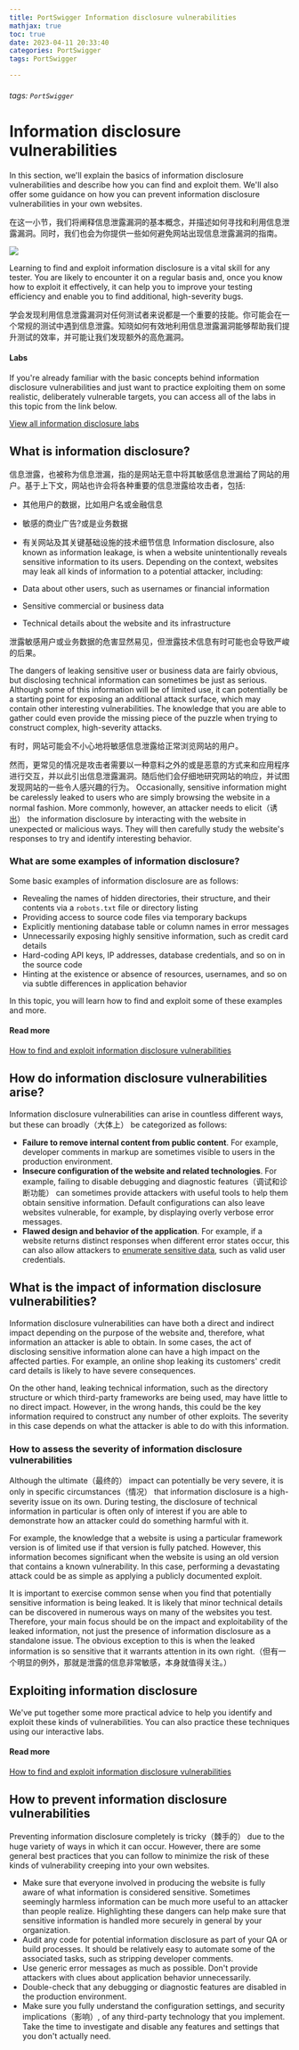```yaml
---
title: PortSwigger Information disclosure vulnerabilities
mathjax: true
toc: true
date: 2023-04-11 20:33:40
categories: PortSwigger
tags: PortSwigger

---
```

###### tags: `PortSwigger`

# Information disclosure vulnerabilities

In this section, we'll explain the basics of information disclosure vulnerabilities and describe how you can find and exploit them. We'll also offer some guidance on how you can prevent information disclosure vulnerabilities in your own websites.

在这一小节，我们将阐释信息泄露漏洞的基本概念，并描述如何寻找和利用信息泄露漏洞。同时，我们也会为你提供一些如何避免网站出现信息泄露漏洞的指南。

![](https://i.imgur.com/bFIXykh.png)


Learning to find and exploit information disclosure is a vital skill for any tester. You are likely to encounter it on a regular basis and, once you know how to exploit it effectively, it can help you to improve your testing efficiency and enable you to find additional, high-severity bugs.

学会发现利用信息泄露漏洞对任何测试者来说都是一个重要的技能。你可能会在一个常规的测试中遇到信息泄露。知晓如何有效地利用信息泄露漏洞能够帮助我们提升测试的效率，并可能让我们发现额外的高危漏洞。

#### Labs

If you're already familiar with the basic concepts behind information disclosure vulnerabilities and just want to practice exploiting them on some realistic, deliberately vulnerable targets, you can access all of the labs in this topic from the link below.

[View all information disclosure labs](https://portswigger.net/web-security/all-labs#information-disclosure)

## What is information disclosure?
信息泄露，也被称为信息泄漏，指的是网站无意中将其敏感信息泄漏给了网站的用户。基于上下文，网站也许会将各种重要的信息泄露给攻击者，包括:
- 其他用户的数据，比如用户名或金融信息
- 敏感的商业广告?或是业务数据
- 有关网站及其关键基础设施的技术细节信息
Information disclosure, also known as information leakage, is when a website unintentionally reveals sensitive information to its users. Depending on the context, websites may leak all kinds of information to a potential attacker, including:

- Data about other users, such as usernames or financial information
- Sensitive commercial or business data
- Technical details about the website and its infrastructure

泄露敏感用户或业务数据的危害显然易见，但泄露技术信息有时可能也会导致严峻的后果。

The dangers of leaking sensitive user or business data are fairly obvious, but disclosing technical information can sometimes be just as serious. Although some of this information will be of limited use, it can potentially be a starting point for exposing an additional attack surface, which may contain other interesting vulnerabilities. The knowledge that you are able to gather could even provide the missing piece of the puzzle when trying to construct complex, high-severity attacks.


有时，网站可能会不小心地将敏感信息泄露给正常浏览网站的用户。

然而，更常见的情况是攻击者需要以一种意料之外的或是恶意的方式来和应用程序进行交互，并以此引出信息泄露漏洞。随后他们会仔细地研究网站的响应，并试图发现网站的一些令人感兴趣的行为。
Occasionally, sensitive information might be carelessly leaked to users who are simply browsing the website in a normal fashion. More commonly, however, an attacker needs to elicit（诱出） the information disclosure by interacting with the website in unexpected or malicious ways. They will then carefully study the website's responses to try and identify interesting behavior.

### What are some examples of information disclosure?

Some basic examples of information disclosure are as follows:

- Revealing the names of hidden directories, their structure, and their contents via a `robots.txt` file or directory listing
- Providing access to source code files via temporary backups
- Explicitly mentioning database table or column names in error messages
- Unnecessarily exposing highly sensitive information, such as credit card details
- Hard-coding API keys, IP addresses, database credentials, and so on in the source code
- Hinting at the existence or absence of resources, usernames, and so on via subtle differences in application behavior

In this topic, you will learn how to find and exploit some of these examples and more.

#### Read more

[How to find and exploit information disclosure vulnerabilities](https://portswigger.net/web-security/information-disclosure/exploiting)

## How do information disclosure vulnerabilities arise?

Information disclosure vulnerabilities can arise in countless different ways, but these can broadly（大体上） be categorized as follows:

- **Failure to remove internal content from public content**. For example, developer comments in markup are sometimes visible to users in the production environment.
- **Insecure configuration of the website and related technologies**. For example, failing to disable debugging and diagnostic features（调试和诊断功能） can sometimes provide attackers with useful tools to help them obtain sensitive information. Default configurations can also leave websites vulnerable, for example, by displaying overly verbose error messages.
- **Flawed design and behavior of the application**. For example, if a website returns distinct responses when different error states occur, this can also allow attackers to [enumerate sensitive data](https://portswigger.net/web-security/authentication/password-based#username-enumeration), such as valid user credentials.

## What is the impact of information disclosure vulnerabilities?

Information disclosure vulnerabilities can have both a direct and indirect impact depending on the purpose of the website and, therefore, what information an attacker is able to obtain. In some cases, the act of disclosing sensitive information alone can have a high impact on the affected parties. For example, an online shop leaking its customers' credit card details is likely to have severe consequences.

On the other hand, leaking technical information, such as the directory structure or which third-party frameworks are being used, may have little to no direct impact. However, in the wrong hands, this could be the key information required to construct any number of other exploits. The severity in this case depends on what the attacker is able to do with this information.

### How to assess the severity of information disclosure vulnerabilities

Although the ultimate（最终的） impact can potentially be very severe, it is only in specific circumstances（情况） that information disclosure is a high-severity issue on its own. During testing, the disclosure of technical information in particular is often only of interest if you are able to demonstrate how an attacker could do something harmful with it.

For example, the knowledge that a website is using a particular framework version is of limited use if that version is fully patched. However, this information becomes significant when the website is using an old version that contains a known vulnerability. In this case, performing a devastating attack could be as simple as applying a publicly documented exploit.

It is important to exercise common sense when you find that potentially sensitive information is being leaked. It is likely that minor technical details can be discovered in numerous ways on many of the websites you test. Therefore, your main focus should be on the impact and exploitability of the leaked information, not just the presence of information disclosure as a standalone issue. The obvious exception to this is when the leaked information is so sensitive that it warrants attention in its own right.（但有一个明显的例外，那就是泄露的信息非常敏感，本身就值得关注。）

## Exploiting information disclosure

We've put together some more practical advice to help you identify and exploit these kinds of vulnerabilities. You can also practice these techniques using our interactive labs.

#### Read more

[How to find and exploit information disclosure vulnerabilities](https://portswigger.net/web-security/information-disclosure/exploiting)

## How to prevent information disclosure vulnerabilities

Preventing information disclosure completely is tricky（棘手的） due to the huge variety of ways in which it can occur. However, there are some general best practices that you can follow to minimize the risk of these kinds of vulnerability creeping into your own websites.

- Make sure that everyone involved in producing the website is fully aware of what information is considered sensitive. Sometimes seemingly harmless information can be much more useful to an attacker than people realize. Highlighting these dangers can help make sure that sensitive information is handled more securely in general by your organization.
- Audit any code for potential information disclosure as part of your QA or build processes. It should be relatively easy to automate some of the associated tasks, such as stripping developer comments.
- Use generic error messages as much as possible. Don't provide attackers with clues about application behavior unnecessarily.
- Double-check that any debugging or diagnostic features are disabled in the production environment.
- Make sure you fully understand the configuration settings, and security implications（影响）, of any third-party technology that you implement. Take the time to investigate and disable any features and settings that you don't actually need.

